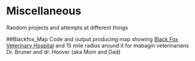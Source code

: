 # Miscellaneous
Random projects and attempts at different things

##Blackfox_Map
Code and output producing map showing [Black Fox Veterinary Hospital](http://www.blackfoxvet.com/) and 15 mile radius around it for mabagin veterinarians Dr. Bruner and dr. Hoover (aka Mom and Dad)